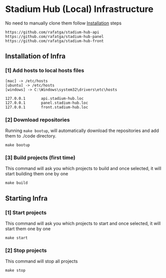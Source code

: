 # Stadium Hub (Local) Infrastructure
No need to manually clone them follow [Installation](#Installation) steps
```
https://github.com/rafatga/stadium-hub-api
https://github.com/rafatga/stadium-hub-panel
https://github.com/rafatga/stadium-hub-front
```

## Installation of Infra
### [1] Add hosts to local hosts files
```
[mac] -> /etc/hosts
[ubuntu] -> /etc/hosts
[windows] -> C:\Windows\system32\drivers\etc\hosts

127.0.0.1       api.stadium-hub.loc
127.0.0.1       panel.stadium-hub.loc
127.0.0.1       front.stadium-hub.loc
```
### [2] Download repositories
Running `make bootup`, will automatically download the repositories and add them to ./code directory.
```
make bootup
```
### [3] Build projects (first time)
This command will ask you which projects to build and once selected, it will start building them one by one
```
make build
```

## Starting Infra
### [1] Start projects
This command will ask you which projects to start and once selected, it will start them one by one
```
make start
```
### [2] Stop projects
This command will stop all projects
```
make stop
```

